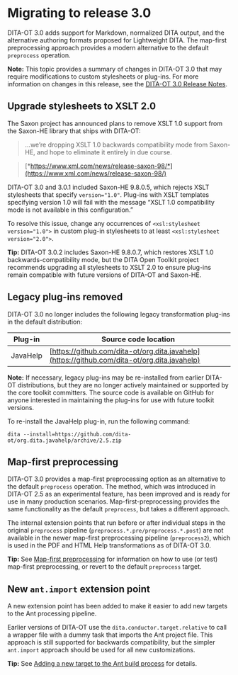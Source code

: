 # Migrating to release 3.0

DITA-OT 3.0 adds support for Markdown, normalized DITA output, and the alternative authoring formats proposed for Lightweight DITA. The map-first preprocessing approach provides a modern alternative to the default `preprocess` operation.

**Note:** This topic provides a summary of changes in DITA-OT 3.0 that may require modifications to custom stylesheets or plug-ins. For more information on changes in this release, see the [DITA-OT 3.0 Release Notes](https://www.dita-ot.org/3.0/release-notes/).

## Upgrade stylesheets to XSLT 2.0

The Saxon project has announced plans to remove XSLT 1.0 support from the Saxon-HE library that ships with DITA-OT:

> …we’re dropping XSLT 1.0 backwards compatibility mode from Saxon-HE, and hope to eliminate it entirely in due course.

> [*https://www.xml.com/news/release-saxon-98/*](https://www.xml.com/news/release-saxon-98/)

DITA-OT 3.0 and 3.0.1 included Saxon-HE 9.8.0.5, which rejects XSLT stylesheets that specify `version="1.0"`. Plug-ins with XSLT templates specifying version 1.0 will fail with the message “XSLT 1.0 compatibility mode is not available in this configuration.”

To resolve this issue, change any occurrences of `<xsl:stylesheet version="1.0">` in custom plug-in stylesheets to at least `<xsl:stylesheet version="2.0">`.

**Tip:** DITA-OT 3.0.2 includes Saxon-HE 9.8.0.7, which restores XSLT 1.0 backwards-compatibility mode, but the DITA Open Toolkit project recommends upgrading all stylesheets to XSLT 2.0 to ensure plug-ins remain compatible with future versions of DITA-OT and Saxon-HE.

## Legacy plug-ins removed

DITA-OT 3.0 no longer includes the following legacy transformation plug-ins in the default distribution:

|Plug-in|Source code location|
|-------|--------------------|
|JavaHelp|[https://github.com/dita-ot/org.dita.javahelp](https://github.com/dita-ot/org.dita.javahelp)|

**Note:** If necessary, legacy plug-ins may be re-installed from earlier DITA-OT distributions, but they are no longer actively maintained or supported by the core toolkit committers. The source code is available on GitHub for anyone interested in maintaining the plug-ins for use with future toolkit versions.

To re-install the JavaHelp plug-in, run the following command:

```
dita --install=https://github.com/dita-ot/org.dita.javahelp/archive/2.5.zip
```

## Map-first preprocessing

DITA-OT 3.0 provides a map-first preprocessing option as an alternative to the default `preprocess` operation. The method, which was introduced in DITA-OT 2.5 as an experimental feature, has been improved and is ready for use in many production scenarios. Map-first-preprocessing provides the same functionality as the default `preprocess`, but takes a different approach.

The internal extension points that run before or after individual steps in the original `preprocess` pipeline \(`preprocess.*.pre/preprocess.*.post`\) are not available in the newer map-first preprocessing pipeline \(`preprocess2`\), which is used in the PDF and HTML Help transformations as of DITA-OT 3.0.

**Tip:** See [Map-first preprocessing](../reference/map-first-preprocessing.md) for information on how to use \(or test\) map-first preprocessing, or revert to the default `preprocess` target.

## New `ant.import` extension point

A new extension point has been added to make it easier to add new targets to the Ant processing pipeline.

Earlier versions of DITA-OT use the `dita.conductor.target.relative` to call a wrapper file with a dummy task that imports the Ant project file. This approach is still supported for backwards compatibility, but the simpler `ant.import` approach should be used for all new customizations.

**Tip:** See [Adding a new target to the Ant build process](plugin-anttarget.md) for details.

